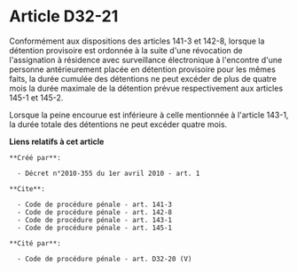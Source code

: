 # Article D32-21

Conformément aux dispositions des articles 141-3 et 142-8, lorsque la détention provisoire est ordonnée à la suite d'une
révocation de l'assignation à résidence avec surveillance électronique à l'encontre d'une personne antérieurement placée en
détention provisoire pour les mêmes faits, la durée cumulée des détentions ne peut excéder de plus de quatre mois la durée
maximale de la détention prévue respectivement aux articles 145-1 et 145-2. 

Lorsque la peine encourue est inférieure à celle mentionnée à l'article 143-1, la durée totale des détentions ne peut excéder
quatre mois.

**Liens relatifs à cet article**

	**Créé par**:

	  - Décret n°2010-355 du 1er avril 2010 - art. 1

	**Cite**:

	  - Code de procédure pénale - art. 141-3
	  - Code de procédure pénale - art. 142-8
	  - Code de procédure pénale - art. 143-1
	  - Code de procédure pénale - art. 145-1

	**Cité par**:

	  - Code de procédure pénale - art. D32-20 (V)
